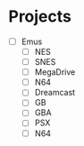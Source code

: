 # Projects

- [ ] Emus
	- [ ] NES
	- [ ] SNES
	- [ ] MegaDrive
	- [ ] N64
	- [ ] Dreamcast
	- [ ] GB
	- [ ] GBA
	- [ ] PSX
	- [ ] N64
